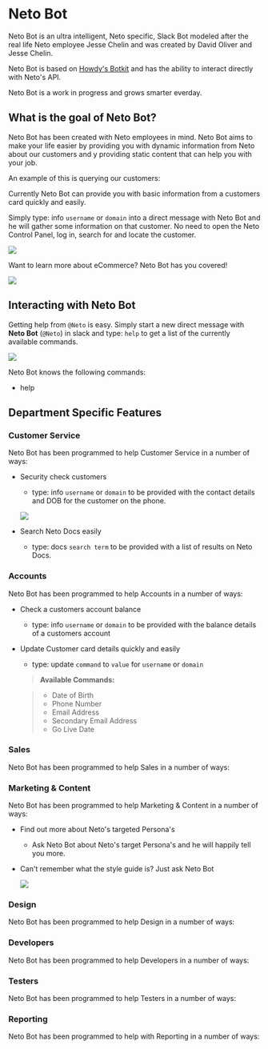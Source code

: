 # Neto Bot

Neto Bot is an ultra intelligent, Neto specific, Slack Bot modeled after the real life Neto employee Jesse Chelin and was created by David Oliver and Jesse Chelin.

Neto Bot is based on [Howdy's Botkit](http://howdy.ai/botkit/docs/) and has the ability to interact directly with Neto's API.

Neto Bot is a work in progress and grows smarter everday.

## What is the goal of Neto Bot?

Neto Bot has been created with Neto employees in mind. Neto Bot aims to make your life easier by providing you with dynamic information from Neto about our customers and y providing static content that can help you with your job.

An example of this is querying our customers:

Currently Neto Bot can provide you with basic information from a customers card quickly and easily.

Simply type: info `username` or `domain` into a direct message with Neto Bot and he will gather some information on that customer. No need to open the Neto Control Panel, log in, search for and locate the customer.

![](https://proservices.neto.com.au/assets/images/jessebotinfo.png)

Want to learn more about eCommerce? Neto Bot has you covered!

![](https://proservices.neto.com.au/assets/images/jessebotecommerce.png)

## Interacting with Neto Bot

Getting help from `@Neto` is easy. Simply start a new direct message with **Neto Bot** (`@Neto`) in slack and type: `help` to get a list of the currently available commands.

![](https://proservices.neto.com.au/assets/images/jessebot2.png)

Neto Bot knows the following commands:

- help

## Department Specific Features

### Customer Service

Neto Bot has been programmed to help Customer Service in a number of ways:

- Security check customers
  - type: info `username` or `domain` to be provided with the contact details and DOB for the customer on the phone.

  ![](https://proservices.neto.com.au/assets/images/jessebotinfo.png)

- Search Neto Docs easily
  - type: docs `search term` to be provided with a list of results on Neto Docs.

### Accounts

Neto Bot has been programmed to help Accounts in a number of ways:

- Check a customers account balance
  - type: info `username` or `domain` to be provided with the balance details of a customers account
- Update Customer card details quickly and easily
  - type: update `command` to `value` for `username` or `domain`

  >**Available Commands:**

  >- Date of Birth
  >- Phone Number
  >- Email Address
  >- Secondary Email Address
  >- Go Live Date

### Sales

Neto Bot has been programmed to help Sales in a number of ways:

### Marketing & Content

Neto Bot has been programmed to help Marketing & Content in a number of ways:

- Find out more about Neto's targeted Persona's
  - Ask Neto Bot about Neto's target Persona's and he will happily tell you more.
- Can't remember what the style guide is? Just ask Neto Bot

  ![](https://proservices.neto.com.au/assets/images/jessebotstyleguide.png)


### Design

Neto Bot has been programmed to help Design in a number of ways:


### Developers

Neto Bot has been programmed to help Developers in a number of ways:


### Testers

Neto Bot has been programmed to help Testers in a number of ways:


### Reporting

Neto Bot has been programmed to help with Reporting in a number of ways:

